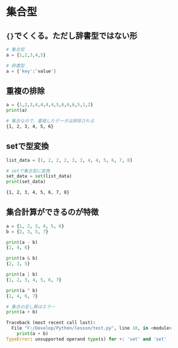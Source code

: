 # 集合型
## `{}`でくくる。ただし辞書型ではない形

```python
# 集合型
a = {1,2,3,4,5}

# 辞書型
a = {'key':`value'}
 ```



## 重複の排除
```python
a = {1,2,3,4,4,4,4,5,6,6,6,5,1,2}
print(a)
```
```sh
# 集合なので、重複したデータは排除される
{1, 2, 3, 4, 5, 6}
```

## setで型変換
```python
list_data = [1, 2, 2, 2, 3, 3, 4, 4, 5, 6, 7, 8]

# setで集合型に変換
set_data = set(list_data)
print(set_data)
```
```sh
{1, 2, 3, 4, 5, 6, 7, 8}
```





## 集合計算ができるのが特徴
```python
a = {1, 2, 3, 4, 5, 6}
b = {2, 3, 5, 7}

print(a - b)
{1, 4, 6}

print(a & b)
{2, 3, 5}

print(a | b)
{1, 2, 3, 4, 5, 6, 7}

print(a ^ b)
{1, 4, 6, 7}

# 集合の足し算はエラー
print(a + b)

Traceback (most recent call last):
  File "F:/Develop/Python/lesson/test.py", line 10, in <module>
    print(a + b)
TypeError: unsupported operand type(s) for +: 'set' and 'set'
```